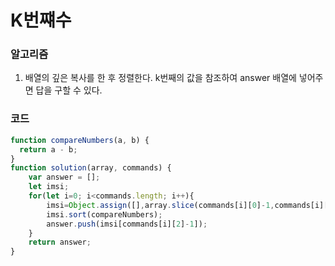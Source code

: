 # K번쨰수

### 알고리즘

1. 배열의 깊은 복사를 한 후 정렬한다. k번째의 값을 참조하여 answer 배열에 넣어주면 답을 구할 수 있다.



### 코드

```javascript
function compareNumbers(a, b) {
  return a - b;
}
function solution(array, commands) {
    var answer = [];
    let imsi;
    for(let i=0; i<commands.length; i++){
        imsi=Object.assign([],array.slice(commands[i][0]-1,commands[i][1]));
        imsi.sort(compareNumbers);
        answer.push(imsi[commands[i][2]-1]);
    }
    return answer;
}
```

